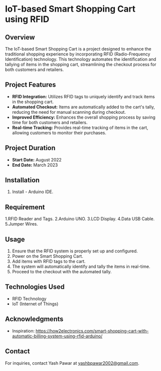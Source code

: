 # IoT-based Smart Shopping Cart using RFID

## Overview
The IoT-based Smart Shopping Cart is a project designed to enhance the traditional shopping experience by incorporating RFID (Radio-Frequency Identification) technology. This technology automates the identification and tallying of items in the shopping cart, streamlining the checkout process for both customers and retailers.

## Project Features
- **RFID Integration:** Utilizes RFID tags to uniquely identify and track items in the shopping cart.
- **Automated Checkout:** Items are automatically added to the cart's tally, reducing the need for manual scanning during checkout.
- **Improved Efficiency:** Enhances the overall shopping process by saving time for both customers and retailers.
- **Real-time Tracking:** Provides real-time tracking of items in the cart, allowing customers to monitor their purchases.

## Project Duration
- **Start Date:** August 2022
- **End Date:** March 2023

## Installation
1. Install - Arduino IDE.

## Requirement
1.RFID Reader and Tags.
2.Arduino UNO.
3.LCD Display.
4.Data USB Cable.
5.Jumper Wires.

## Usage
1. Ensure that the RFID system is properly set up and configured.
2. Power on the Smart Shopping Cart.
3. Add items with RFID tags to the cart.
4. The system will automatically identify and tally the items in real-time.
5. Proceed to the checkout with the automated tally.

## Technologies Used
- RFID Technology
- IoT (Internet of Things)

## Acknowledgments
- Inspiration: https://how2electronics.com/smart-shopping-cart-with-automatic-billing-system-using-rfid-arduino/

## Contact
For inquiries, contact Yash Pawar at yashbpawar2002@gmail.com.


